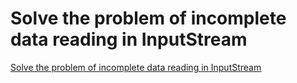 # Solve the problem of incomplete data reading in InputStream
[Solve the problem of incomplete data reading in InputStream](https://aiwithcloud.com/2022/09/19/solve_the_problem_of_incomplete_data_reading_in_inputstream/)